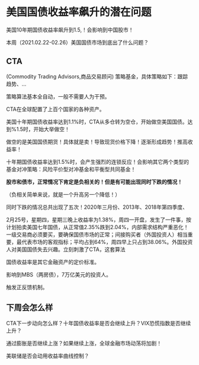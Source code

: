 # 美国国债收益率飙升的潜在问题

美国10年期国债收益率飙升到1.5,！会影响到中国股市！

本周（2021.02.22-02.26）美国国债市场到底出了什么问题？

## CTA

(Commodity Trading Advisors,商品交易顾问) 策略基金，具体策略如下：跟踪趋势、...

策略算法基本全自动，一般不需要人为干预。

CTA在全球配置了上百个国家的各种资产。

美国十年期国债收益率达到1.1%时，CTA从多仓转为空仓，开始做空美国国债。达到%1.5时，开始大举做空！

做空的是美国国债期货！具体就是卖！导致现货价格下降！逐渐形成趋势！推高收益率！

十年期国债收益率达到1.5%时，会产生强烈的连锁反应！会影响其它两个类型的基金对冲策略：风险平价型对冲基金和平衡型共同基金！



**股市和债市，正常情况下肯定是负相关的！但是有可能出现同时下跌的情况！**

（负相关简单来说，就是一个升高另一个降低！）

同时下跌的情况总共出现了五次！2020年三月份、2013年、2018年第四季度、



2月25号，星期四，星期三晚上收益率为1.38%，周四一开盘，发生了一件事，按计划拍卖美国七年国债，从正常值2.35%跌到2.04%，内部需求结构严重恶化！一级交易商必须要买，要确保国债市场的正常；间接购买者（外国投资人）相当重要，最代表市场的客观指标；平均占到64%，周四早上只占到38.06%。外国投资人对美国国债失去兴趣。立刻刺激了CTA，这套算法

国债收益率是其它金融资产的定价标准。

影响到MBS（两房债），7万亿美元的投资人。

触发正反馈机制。



## 下周会怎么样

CTA下一步动向怎么样？十年国债收益率是否会继续上升？VIX恐慌指数是否继续上升？

通过膨胀是否继续上涨？如果继续上涨，全球金融市场动荡将加剧！

美联储是否会动用收益率曲线控制？





